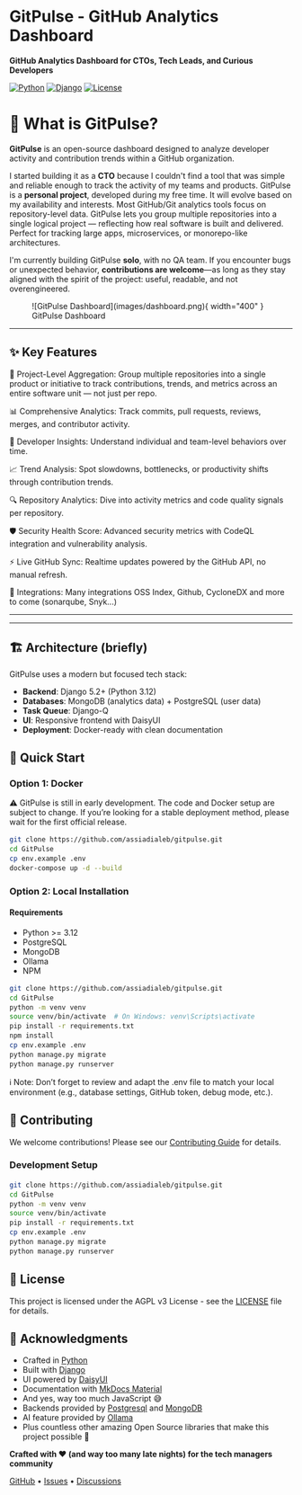 # GitPulse - GitHub Analytics Dashboard

**GitHub Analytics Dashboard for CTOs, Tech Leads, and Curious Developers**

[![Python](https://img.shields.io/badge/Python-3.12+-blue.svg)](https://python.org)
[![Django](https://img.shields.io/badge/Django-5.2+-blue.svg)](https://djangoproject.com)
[![License](https://img.shields.io/badge/License-AGPL%20v3-blue.svg)](https://www.gnu.org/licenses/agpl-3.0.en.html)

# 🧭 What is GitPulse?

**GitPulse** is an open-source dashboard designed to analyze developer activity and contribution trends within a GitHub organization.

I started building it as a **CTO** because I couldn't find a tool that was simple and reliable enough to track the activity of my teams and products. GitPulse is a **personal project**, developed during my free time. It will evolve based on my availability and interests.
Most GitHub/Git analytics tools focus on repository-level data. GitPulse lets you group multiple repositories into a single logical project — reflecting how real software is built and delivered. Perfect for tracking large apps, microservices, or monorepo-like architectures.

I'm currently building GitPulse **solo**, with no QA team. If you encounter bugs or unexpected behavior, **contributions are welcome**—as long as they stay aligned with the spirit of the project: useful, readable, and not overengineered.

<figure markdown="span">
![GitPulse Dashboard](images/dashboard.png){ width="400" }
<figcaption>GitPulse Dashboard</figcaption>
</figure>


---

## ✨ Key Features

🧩 Project-Level Aggregation: Group multiple repositories into a single product or initiative to track contributions, trends, and metrics across an entire software unit — not just per repo.

📊 Comprehensive Analytics: Track commits, pull requests, reviews, merges, and contributor activity.

👥 Developer Insights: Understand individual and team-level behaviors over time.

📈 Trend Analysis: Spot slowdowns, bottlenecks, or productivity shifts through contribution trends.

🔍 Repository Analytics: Dive into activity metrics and code quality signals per repository.

🛡️ Security Health Score: Advanced security metrics with CodeQL integration and vulnerability analysis.

⚡ Live GitHub Sync: Realtime updates powered by the GitHub API, no manual refresh.

🎯 Integrations: Many integrations OSS Index, Github, CycloneDX and more to come (sonarqube, Snyk...)

---



---

## 🏗️ Architecture (briefly)

GitPulse uses a modern but focused tech stack:

- **Backend**: Django 5.2+ (Python 3.12)
- **Databases**: MongoDB (analytics data) + PostgreSQL (user data)
- **Task Queue**: Django-Q
- **UI**: Responsive frontend with DaisyUI
- **Deployment**: Docker-ready with clean documentation

## 🚀 Quick Start

### Option 1: Docker 
⚠️ GitPulse is still in early development. The code and Docker setup are subject to change.
If you’re looking for a stable deployment method, please wait for the first official release.

```bash
git clone https://github.com/assiadialeb/gitpulse.git
cd GitPulse
cp env.example .env
docker-compose up -d --build
```

### Option 2: Local Installation

#### Requirements
- Python >= 3.12
- PostgreSQL
- MongoDB
- Ollama
- NPM


```bash
git clone https://github.com/assiadialeb/gitpulse.git
cd GitPulse
python -m venv venv
source venv/bin/activate  # On Windows: venv\Scripts\activate
pip install -r requirements.txt
npm install
cp env.example .env
python manage.py migrate
python manage.py runserver
```
ℹ️ Note: Don’t forget to review and adapt the .env file to match your local environment (e.g., database settings, GitHub token, debug mode, etc.).

## 🤝 Contributing

We welcome contributions! Please see our [Contributing Guide](CONTRIBUTING.md) for details.

### Development Setup

```bash
git clone https://github.com/assiadialeb/gitpulse.git
cd GitPulse
python -m venv venv
source venv/bin/activate
pip install -r requirements.txt
cp env.example .env
python manage.py migrate
python manage.py runserver
```

## 📄 License

This project is licensed under the AGPL v3 License - see the [LICENSE](licence/gnu-agpl-v3.0.md) file for details.

## 🙏 Acknowledgments
- Crafted in [Python](https://python.org)
- Built with [Django](https://djangoproject.com)
- UI powered by [DaisyUI](https://daisyui.com)
- Documentation with [MkDocs Material](https://squidfunk.github.io/mkdocs-material/)
- And yes, way too much JavaScript 😅
- Backends provided by [Postgresql](https://www.postgresql.org) and [MongoDB](https://www.mongodb.com)
- AI feature provided by [Ollama](https://ollama.org)
- Plus countless other amazing Open Source libraries that make this project possible 💜


**Crafted with ❤️ (and way too many late nights) for the tech managers community**

[GitHub](https://github.com/assiadialeb/gitpulse) • [Issues](https://github.com/assiadialeb/gitpulse/issues) • [Discussions](https://github.com/assiadialeb/gitpulse/discussions) 